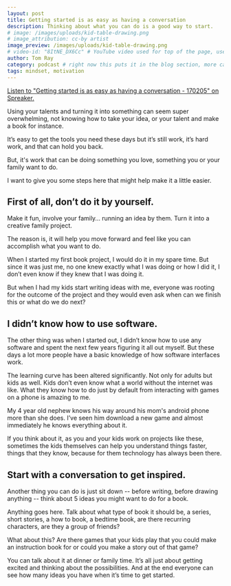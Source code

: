 ```yaml
---
layout: post
title: Getting started is as easy as having a conversation
description: Thinking about what you can do is a good way to start.
# image: /images/uploads/kid-table-drawing.png
# image_attribution: cc-by artist
image_preview: /images/uploads/kid-table-drawing.png
# video-id: "8ItNE_DX6Cc" # YouTube video used for top of the page, use url ID only. This embeds responsive video and video thumbnail for preview.
author: Tom Ray
category: podcast # right now this puts it in the blog section, more can be created.
tags: mindset, motivation
---
```

<a class="spreaker-player" href="https://www.spreaker.com/episode/10570158" data-resource="episode_id=10570158" data-width="100%" data-height="500px" data-theme="light" data-playlist="false" data-playlist-continuous="false" data-autoplay="false" data-live-autoplay="false" data-chapters-image="true" data-cover="https://d3wo5wojvuv7l.cloudfront.net/images.spreaker.com/original/95fb122560b5f4bcd537026ecf9a783f.jpg">Listen to "Getting started is as easy as having a conversation - 170205" on Spreaker.</a>

Using your talents and turning it into something can seem super overwhelming, not knowing how to take your idea, or your talent and make a book for instance.

It’s easy to get the tools you need these days but it’s still work, it’s hard work, and that can hold you back.

But, it's work that can be doing something you love, something you or your family want to do.

I want to give you some steps here that might help make it a little easier.

**First of all, don’t do it by yourself.**
--------------------------------------

Make it fun, involve your family… running an idea by them. Turn it into a creative family project.

The reason is, it will help you move forward and feel like you can accomplish what you want to do.

When I started my first book project, I would do it in my spare time. But since it was just me, no one knew exactly what I was doing or how I did it, I don’t even know if they knew that I was doing it.

But when I had my kids start writing ideas with me, everyone was rooting for the outcome of the project and they would even ask when can we finish this or what do we do next?

**I didn’t know how to use software.**
--------------------------------------

The other thing was when I started out, I didn’t know how to use any software and spent the next few years figuring it all out myself. But these days a lot more people have a basic knowledge of how software interfaces work.

The learning curve has been altered significantly. Not only for adults but kids as well. Kids don’t even know what a world without the internet was like. What they know how to do just by default from interacting with games on a phone is amazing to me.

My 4 year old nephew knows his way around his mom's android phone more than she does. I’ve seen him download a new game and almost immediately he knows everything about it.

If you think about it, as you and your kids work on projects like these, sometimes the kids themselves can help you understand things faster, things that they know, because for them technology has always been there.

**Start with a conversation to get inspired.**
---------------------------------------------

Another thing you can do is just sit down -- before writing, before drawing anything -- think about 5 ideas you might want to do for a book.

Anything goes here. Talk about what type of book it should be, a series, short stories, a how to book, a bedtime book, are there recurring characters, are they a group of friends?

What about this? Are there games that your kids play that you could make an instruction book for or could you make a story out of that game?

You can talk about it at dinner or family time. It’s all just about getting excited and thinking about the possibilities. And at the end everyone can see how many ideas you have when it’s time to get started.
